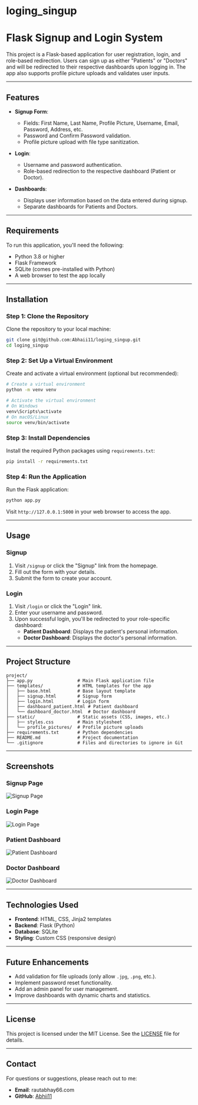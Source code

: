 # loging_singup

# Flask Signup and Login System

This project is a Flask-based application for user registration, login, and role-based redirection. Users can sign up as either "Patients" or "Doctors" and will be redirected to their respective dashboards upon logging in. The app also supports profile picture uploads and validates user inputs.

---

## **Features**

- **Signup Form**:
  - Fields: First Name, Last Name, Profile Picture, Username, Email, Password, Address, etc.
  - Password and Confirm Password validation.
  - Profile picture upload with file type sanitization.

- **Login**:
  - Username and password authentication.
  - Role-based redirection to the respective dashboard (Patient or Doctor).

- **Dashboards**:
  - Displays user information based on the data entered during signup.
  - Separate dashboards for Patients and Doctors.

---

## **Requirements**

To run this application, you'll need the following:

- Python 3.8 or higher
- Flask Framework
- SQLite (comes pre-installed with Python)
- A web browser to test the app locally

---

## **Installation**

### Step 1: Clone the Repository
Clone the repository to your local machine:
```bash
git clone git@github.com:Abhaii11/loging_singup.git
cd loging_singup
```

### Step 2: Set Up a Virtual Environment
Create and activate a virtual environment (optional but recommended):
```bash
# Create a virtual environment
python -m venv venv

# Activate the virtual environment
# On Windows
venv\Scripts\activate
# On macOS/Linux
source venv/bin/activate
```

### Step 3: Install Dependencies
Install the required Python packages using `requirements.txt`:
```bash
pip install -r requirements.txt
```

### Step 4: Run the Application
Run the Flask application:
```bash
python app.py
```
Visit `http://127.0.0.1:5000` in your web browser to access the app.

---

## **Usage**

### Signup
1. Visit `/signup` or click the "Signup" link from the homepage.
2. Fill out the form with your details.
3. Submit the form to create your account.

### Login
1. Visit `/login` or click the "Login" link.
2. Enter your username and password.
3. Upon successful login, you'll be redirected to your role-specific dashboard:
   - **Patient Dashboard**: Displays the patient's personal information.
   - **Doctor Dashboard**: Displays the doctor's personal information.

---

## **Project Structure**

```
project/
├── app.py                 # Main Flask application file
├── templates/             # HTML templates for the app
│   ├── base.html          # Base layout template
│   ├── signup.html        # Signup form
│   ├── login.html         # Login form
│   ├── dashboard_patient.html # Patient dashboard
│   └── dashboard_doctor.html  # Doctor dashboard
├── static/                # Static assets (CSS, images, etc.)
│   ├── styles.css         # Main stylesheet
│   └── profile_pictures/  # Profile picture uploads
├── requirements.txt       # Python dependencies
├── README.md              # Project documentation
└── .gitignore             # Files and directories to ignore in Git
```

---

## **Screenshots**

### Signup Page
![Signup Page](https://via.placeholder.com/800x400?text=Signup+Page)

### Login Page
![Login Page](https://via.placeholder.com/800x400?text=Login+Page)

### Patient Dashboard
![Patient Dashboard](https://via.placeholder.com/800x400?text=Patient+Dashboard)

### Doctor Dashboard
![Doctor Dashboard](https://via.placeholder.com/800x400?text=Doctor+Dashboard)

---

## **Technologies Used**

- **Frontend**: HTML, CSS, Jinja2 templates
- **Backend**: Flask (Python)
- **Database**: SQLite
- **Styling**: Custom CSS (responsive design)

---

## **Future Enhancements**

- Add validation for file uploads (only allow `.jpg`, `.png`, etc.).
- Implement password reset functionality.
- Add an admin panel for user management.
- Improve dashboards with dynamic charts and statistics.

---

## **License**

This project is licensed under the MIT License. See the [LICENSE](LICENSE) file for details.

---

## **Contact**

For questions or suggestions, please reach out to me:

- **Email**: rautabhay66.com
- **GitHub**: [Abhii11]([https://github.com/Abhaii11])
